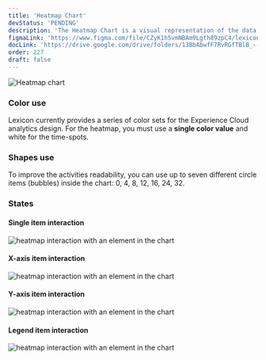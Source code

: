 ```yaml
---
title: 'Heatmap Chart'
devStatus: 'PENDING'
description: 'The Heatmap Chart is a visual representation of the data using colors to indicate the values.'
figmaLink: 'https://www.figma.com/file/CZyK1h5vmNBAm9Lgth89zpC4/lexicon-charts?node-id=254%3A5357'
docLink: 'https://drive.google.com/drive/folders/13BbAbwfF7RvRGfTBlB_--vX5Oqn4jZq8?usp=sharing'
order: 227
draft: false
---
```


![Heatmap chart](/images/lexicon/charts-21.png)

### Color use

Lexicon currently provides a series of color sets for the Experience Cloud analytics design. For the heatmap, you must use a **single color value** and white for the time-spots.

### Shapes use

To improve the activities readability, you can use up to seven different circle items (bubbles) inside the chart: 0, 4, 8, 12, 16, 24, 32.

### States

#### Single item interaction

![heatmap interaction with an element in the chart](/images/lexicon/charts-22.png)

#### X-axis item interaction

![heatmap interaction with an element in the chart](/images/lexicon/charts-23.png)

#### Y-axis item interaction

![heatmap interaction with an element in the chart](/images/lexicon/charts-24.png)

#### Legend item interaction

![heatmap interaction with an element in the chart](/images/lexicon/charts-25.png)
